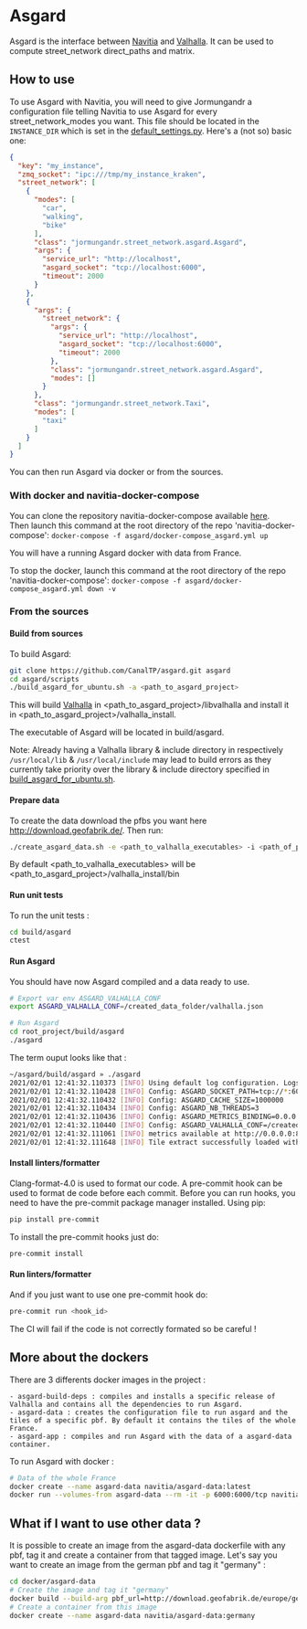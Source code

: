 # Asgard

Asgard is the interface between [Navitia](https://github.com/CanalTP/navitia) and [Valhalla](https://github.com/valhalla/valhalla). It can be used to compute street_network direct_paths and matrix.

## How to use

To use Asgard with Navitia, you will need to give Jormungandr a configuration file telling Navitia to use Asgard for every street_network_modes you want. This file should be located in the `INSTANCE_DIR` which is set in the [default_settings.py](https://github.com/CanalTP/navitia/blob/dev/source/jormungandr/jormungandr/default_settings.py#L9). Here's a (not so) basic one:

```json
{
  "key": "my_instance",
  "zmq_socket": "ipc:///tmp/my_instance_kraken",
  "street_network": [
    {
      "modes": [
        "car",
        "walking",
        "bike"
      ],
      "class": "jormungandr.street_network.asgard.Asgard",
      "args": {
        "service_url": "http://localhost",
        "asgard_socket": "tcp://localhost:6000",
        "timeout": 2000
      }
    },
    {
      "args": {
        "street_network": {
          "args": {
            "service_url": "http://localhost",
            "asgard_socket": "tcp://localhost:6000",
            "timeout": 2000
          },
          "class": "jormungandr.street_network.asgard.Asgard",
          "modes": []
        }
      },
      "class": "jormungandr.street_network.Taxi",
      "modes": [
        "taxi"
      ]
    }
  ]
}
```

You can then run Asgard via docker or from the sources.

### With docker and navitia-docker-compose

You can clone the repository navitia-docker-compose available [here](https://github.com/CanalTP/navitia-docker-compose).  
Then launch this command at the root directory of the repo 'navitia-docker-compose': 
`docker-compose -f asgard/docker-compose_asgard.yml up`

You will have a running Asgard docker with data from France.

To stop the docker, launch this command at the root directory of the repo 'navitia-docker-compose': 
`docker-compose -f asgard/docker-compose_asgard.yml down -v`

### From the sources

#### Build from sources

To build Asgard:
```bash
git clone https://github.com/CanalTP/asgard.git asgard
cd asgard/scripts
./build_asgard_for_ubuntu.sh -a <path_to_asgard_project>
```

This will build [Valhalla](https://github.com/valhalla/valhalla) in <path_to_asgard_project>/libvalhalla and install it in <path_to_asgard_project>/valhalla_install.

The executable of Asgard will be located in build/asgard.

Note: Already having a Valhalla library & include directory in respectively `/usr/local/lib` & `/usr/local/include` may lead to build errors as they currently take priority over the library & include directory specified in [build_asgard_for_ubuntu.sh](https://github.com/CanalTP/asgard/blob/ba831b3fed02f54c3cc84df04db3ae8f5141ee12/scripts/build_asgard_for_ubuntu.sh#L102).

#### Prepare data

To create the data download the pfbs you want here http://download.geofabrik.de/. Then run:
```bash
./create_asgard_data.sh -e <path_to_valhalla_executables> -i <path_of_pbf_dir> -o <path_of_output_dir>
```
By default <path_to_valhalla_executables> will be <path_to_asgard_project>/valhalla_install/bin

#### Run unit tests

To run the unit tests :
```bash
cd build/asgard
ctest
```

#### Run Asgard

You should have now Asgard compiled and a data ready to use.

```bash
# Export var env ASGARD_VALHALLA_CONF
export ASGARD_VALHALLA_CONF=/created_data_folder/valhalla.json

# Run Asgard
cd root_project/build/asgard
./asgard
```

The term ouput looks like that :

```bash
~/asgard/build/asgard » ./asgard
2021/02/01 12:41:32.110373 [INFO] Using default log configuration. Logs are going to std_out
2021/02/01 12:41:32.110428 [INFO] Config: ASGARD_SOCKET_PATH=tcp://*:6000
2021/02/01 12:41:32.110432 [INFO] Config: ASGARD_CACHE_SIZE=1000000
2021/02/01 12:41:32.110434 [INFO] Config: ASGARD_NB_THREADS=3
2021/02/01 12:41:32.110436 [INFO] Config: ASGARD_METRICS_BINDING=0.0.0.0:8080
2021/02/01 12:41:32.110440 [INFO] Config: ASGARD_VALHALLA_CONF=/created_data_folder/valhalla.json
2021/02/01 12:41:32.111061 [INFO] metrics available at http://0.0.0.0:8080/metrics
2021/02/01 12:41:32.111648 [INFO] Tile extract successfully loaded with tile count: 40
```

#### Install linters/formatter

Clang-format-4.0 is used to format our code.
A pre-commit hook can be used to format de code before each commit.
Before you can run hooks, you need to have the pre-commit package manager installed.
Using pip:
```bash
pip install pre-commit
```

To install the pre-commit hooks just do:
```bash
pre-commit install
```

#### Run linters/formatter

And if you just want to use one pre-commit hook do:
```bash
pre-commit run <hook_id>
```

The CI will fail if the code is not correctly formated so be careful !

## More about the dockers

There are 3 differents docker images in the project :

    - asgard-build-deps : compiles and installs a specific release of Valhalla and contains all the dependencies to run Asgard.
    - asgard-data : creates the configuration file to run asgard and the tiles of a specific pbf. By default it contains the tiles of the whole France.
    - asgard-app : compiles and run Asgard with the data of a asgard-data container.

To run Asgard with docker :
```bash
# Data of the whole France
docker create --name asgard-data navitia/asgard-data:latest
docker run --volumes-from asgard-data --rm -it -p 6000:6000/tcp navitia/asgard-app:latest
```

## What if I want to use other data ?

It is possible to create an image from the asgard-data dockerfile with any pbf, tag it and create a container from that tagged image.
Let's say you want to create an image from the german pbf and tag it "germany" :
```bash
cd docker/asgard-data
# Create the image and tag it "germany"
docker build --build-arg pbf_url=http://download.geofabrik.de/europe/germany-latest.osm.pbf -t navitia/asgard-data:germany .
# Create a container from this image
docker create --name asgard-data navitia/asgard-data:germany
```
